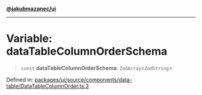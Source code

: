 [**@jakubmazanec/ui**](../README.md)

---

# Variable: dataTableColumnOrderSchema

> `const` **dataTableColumnOrderSchema**: `ZodArray`\<`ZodString`\>

Defined in:
[packages/ui/source/components/data-table/DataTableColumnOrder.ts:3](https://github.com/jakubmazanec/tools/blob/b70ba93afff7f67760159378262d2c0b19cfed9e/packages/ui/source/components/data-table/DataTableColumnOrder.ts#L3)
